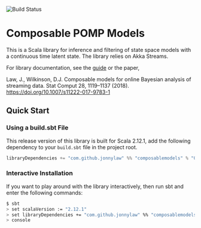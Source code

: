 ![Build Status](https://travis-ci.org/jonnylaw/ComposableStateSpaceModels.svg?branch=master)

# Composable POMP Models

This is a Scala library for inference and filtering of state space models with a continuous time latent state. The library relies on Akka Streams.

For library documentation, see the [guide](https://jonnylaw.github.io/ComposableStateSpaceModels) or the paper,

Law, J., Wilkinson, D.J. Composable models for online Bayesian analysis of streaming data. Stat Comput 28, 1119–1137 (2018). https://doi.org/10.1007/s11222-017-9783-1

## Quick Start

### Using a build.sbt File

This release version of this library is built for Scala 2.12.1, add the following dependency to your `build.sbt` file in the project root.

```scala
libraryDependencies += "com.github.jonnylaw" %% "composablemodels" % "0.6.5"
```

### Interactive Installation

If you want to play around with the library interactively, then run sbt and enter the following commands:

```bash
$ sbt
> set scalaVersion := "2.12.1"
> set libraryDependencies += "com.github.jonnylaw" %% "composablemodels" % "0.6.5"
> console
```
